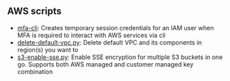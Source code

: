 ## AWS scripts

- [mfa-cli](https://raw.githubusercontent.com/skildops/aws-utilities/main/mfa-cli.sh): Creates temporary session credentials for an IAM user when MFA is required to interact with AWS services via cli
- [delete-default-vpc.py](https://raw.githubusercontent.com/skildops/aws-utilities/main/delete-default-vpc.py): Delete default VPC and its components in region(s) you want to
- [s3-enable-sse.py](https://raw.githubusercontent.com/skildops/aws-utilities/main/s3-enable-sse.py): Enable SSE encryption for multiple S3 buckets in one go. Supports both AWS managed and customer managed key combination
